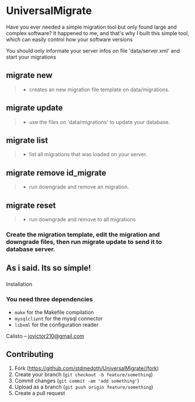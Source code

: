 # UniversalMigrate

Have you ever needed a simple migration tool but only found large and complex software?
It happened to me, and that's why I built this simple tool, which can easily control how your software versions

You should only informate your server infos on file 'data/server.xml' and start your migrations

## migrate new 
> * creates an new migration file template on data/migrations.

## migrate update 
> * use the files on 'data/migrations' to update your database.

## migrate list 
> * list all migrations that was loaded on your server.

## migrate remove id_migrate 
> * run downgrade and remove an migration.

## migrate reset 

> * run downgrade and remove to all migrations 

### Create the migration template, edit the migration and downgrade files, then run migrate update to send it to database server.

## As i said. Its so simple!

###
Installation

### You need three dependencies

* `make` for the Makefile compilation
* `mysqlclient` for the mysql connector 
* `libxml` for the configuration reader 


Calisto – jovictor210@gmail.com

## Contributing
1. Fork (<https://github.com/stdmedoth/UniversalMigrate//fork>)
2. Create your branch (`git checkout -b feature/something`)
3. Commit changes (`git commit -am 'add something'`)
4. Upload as a branch (`git push origin feature/something`)
5. Create a pull request

